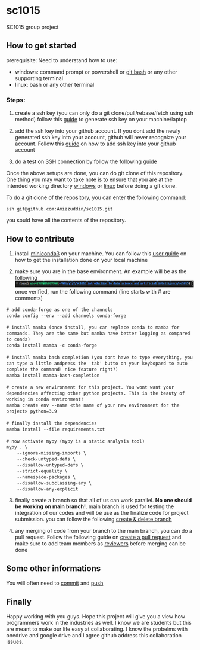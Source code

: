 # sc1015
SC1015 group project

## How to get started 
prerequisite: Need to understand how to use:
- windows: command prompt or powershell or [git bash](https://git-scm.com/downloads) or any other supporting terminal
- linux: bash or any other terminal

### Steps:
1. create a ssh key (you can only do a git clone/pull/rebase/fetch using ssh method)
follow this [guide](https://docs.github.com/en/authentication/connecting-to-github-with-ssh/generating-a-new-ssh-key-and-adding-it-to-the-ssh-agent) to generate ssh key on your machine/laptop

2. add the ssh key into your github account. If you dont add the newly generated ssh key into your account, github will never recognize your account. Follow this [guide](https://docs.github.com/en/authentication/connecting-to-github-with-ssh/adding-a-new-ssh-key-to-your-github-account) on how to add ssh key into your github account
 
3. do a test on SSH connection by follow the following [guide](https://docs.github.com/en/authentication/connecting-to-github-with-ssh/testing-your-ssh-connection)


Once the above setups are done, you can do git clone of this repository. One thing you may want to take note is to ensure that you are at the intended working directory [windows](https://www3.ntu.edu.sg/home/ehchua/programming/howto/CMD_Survival.htmlm) or [linux](https://www.cyberciti.biz/faq/how-to-change-directory-in-linux-terminal/) before doing a git clone.

To do a git clone of the repository, you can enter the following command:
```
ssh git@github.com:Amizzuddin/sc1015.git
``` 
you sould have all the contents of the repository.

## How to contribute

1. install [miniconda3](https://docs.conda.io/en/latest/miniconda.html) on your machine. You can follow this [user guide](https://docs.conda.io/projects/conda/en/latest/user-guide/install/index.html#installing-conda-on-a-system-that-has-other-python-installations-or-packages) on how to get the installation done on your local machine

2. make sure you are in the base environment. An example will be as the following ![screenshot](images/conda_base_environment.png)
once verified, run the following command (line starts with # are comments)
```
# add conda-forge as one of the channels
conda config --env --add channels conda-forge

# install mamba (once install, you can replace conda to mamba for commands. They are the same but mamba have better logging as compared to conda)
conda install mamba -c conda-forge

# install mamba bash completion (you dont have to type everything, you can type a little andpress the 'tab' butto on your keybopard to auto complete the command! nice feature right?)
mamba install mamba-bash-completion

# create a new environment for this project. You wont want your dependencies affecting other python projects. This is the beauty of working in conda environment!
mamba create env --name <the name of your new environment for the project> python=3.9

# finally install the dependencies
mamba install --file requirements.txt

# now activate mypy (mypy is a static analysis tool)
mypy . \
    --ignore-missing-imports \
    --check-untyped-defs \
    --disallow-untyped-defs \
    --strict-equality \
    --namespace-packages \
    --disallow-subclassing-any \
    --disallow-any-explicit
```

3. finally create a branch so that all of us can work parallel. **No one should be working on main branch!**. main branch is used for testing the integration of our codes and will be use as the finalize code for project submission. you can follow the following [create & delete branch](https://docs.github.com/en/pull-requests/collaborating-with-pull-requests/proposing-changes-to-your-work-with-pull-requests/creating-and-deleting-branches-within-your-repository)

4. any merging of code from your branch to the main branch, you can do a pull request. Follow the following guide on [create a pull request](https://docs.github.com/en/pull-requests/collaborating-with-pull-requests/proposing-changes-to-your-work-with-pull-requests/creating-a-pull-request) and make sure to add team members as [reviewers](https://docs.github.com/en/pull-requests/collaborating-with-pull-requests/proposing-changes-to-your-work-with-pull-requests/requesting-a-pull-request-review) before merging can be done

## Some other informations
You will often need to [commit](https://github.com/git-guides/git-commit) and [push](https://docs.github.com/en/get-started/using-git/pushing-commits-to-a-remote-repository)


## Finally
Happy working with you guys. Hope this project will give you a view how programmers work in the industries as well. I know we are students but this are meant to make our life easy at collaborating. I know the probelms with onedrive and google drive and I agree github address this collaboration issues.